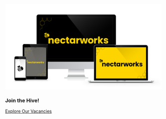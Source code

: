 <div class="area cta">
    <div class="wrapper">
        <div class="cta-header">
            <img src="/assets/png/nectarworks-devices.png" class="animate-rise" />
            <h3 animate-rise>
                Join the Hive!
            </h3>
            <a href="/#vacancies" class="button animate-rise scroll" target="_blank" rel="nofollower noopener noreferrer" alt="Vacancies">Explore Our Vacancies</a>
        </div>
    </div>
</div>